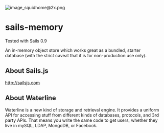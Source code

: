 ![image_squidhome@2x.png](http://i.imgur.com/RIvu9.png) 

# sails-memory

Tested with Sails 0.9

An in-memory object store which works great as a bundled, starter database (with the strict caveat that it is for non-production use only).

## About Sails.js
http://sailsjs.com

## About Waterline
Waterline is a new kind of storage and retrieval engine.  It provides a uniform API for accessing stuff from different kinds of databases, protocols, and 3rd party APIs.  That means you write the same code to get users, whether they live in mySQL, LDAP, MongoDB, or Facebook.
